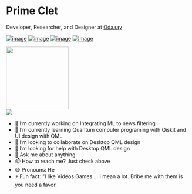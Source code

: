 <h1>Prime Clet</h2>
<p>Developer, Researcher, and Designer at <a href="https://odaaay.com">Odaaay</p>
  
[![image](https://img.shields.io/badge/LinkedIn-0077B5?style=for-the-badge&logo=linkedin&logoColor=white)](https://www.linkedin.com/in/prime-clet-esse-/)
[![image](https://img.shields.io/badge/Instagram-E4405F?style=for-the-badge&logo=instagram&logoColor=white)](https://www.instagram.com/le_primi/)
[![image](https://img.shields.io/badge/Twitter-1DA1F2?style=for-the-badge&logo=twitter&logoColor=white)](https://twitter.com/CletPrime)
[![image](https://img.shields.io/badge/Gmail-D14836?style=for-the-badge&logo=gmail&logoColor=white)](mailto:primeclet@gmail.com)





<img height="170" src="https://github-readme-stats.vercel.app/api?username=PrimeClet&theme=react&show_icons=true" />
<br>
<img src="https://github-readme-stats.vercel.app/api/top-langs/?username=PrimeClet&theme=react" />

- 🔭 I’m currently working on Integrating ML to news filtering
- 🌱 I’m currently learning Quantum computer programing with Qiskit and UI design with QML
- 👯 I’m looking to collaborate on Desktop QML design
- 🤔 I’m looking for help with Desktop QML design
- 💬 Ask me about anything
- 📫 How to reach me? Just check above
- 😄 Pronouns: He
- ⚡ Fun fact: "I like Videos Games ... i mean a lot. Bribe me with them is you need a favor.
